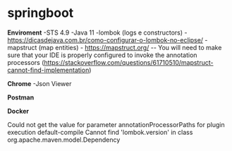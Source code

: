 # springboot


**Enviroment**
-STS 4.9
-Java 11
-lombok  (logs e constructors) - https://dicasdejava.com.br/como-configurar-o-lombok-no-eclipse/
-mapstruct (map entities) - https://mapstruct.org/
-- You will need to make sure that your IDE is properly configured to invoke the annotation processors (https://stackoverflow.com/questions/61710510/mapstruct-cannot-find-implementation)




**Chrome**
-Json Viewer


**Postman**

**Docker**


Could not get the value for parameter annotationProcessorPaths for plugin execution default-compile
Cannot find 'lombok.version' in class org.apache.maven.model.Dependency